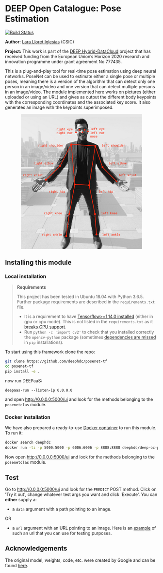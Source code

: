 DEEP Open Catalogue: Pose Estimation
====================================

[![Build Status](https://jenkins.indigo-datacloud.eu/buildStatus/icon?job=Pipeline-as-code/DEEP-OC-org/posenet-tf/master)](https://jenkins.indigo-datacloud.eu/job/Pipeline-as-code/job/DEEP-OC-org/job/posenet-tf/job/master/)


**Author:** [Lara Lloret Iglesias](https://github.com/laramaktub) (CSIC)

**Project:** This work is part of the [DEEP Hybrid-DataCloud](https://deep-hybrid-datacloud.eu/) project that has received funding from the European Union’s Horizon 2020 research and innovation programme under grant agreement No 777435.

This is a plug-and-play tool for real-time pose estimation using deep neural networks. PoseNet can be used to estimate
either a single pose or multiple poses, meaning there is a version of the algorithm that can detect only one person in
an image/video and one version that can detect multiple persons in an image/video. The module implemented here works on
pictures (either uploaded or using an URL) and gives as output the different body keypoints with the corresponding
coordinates and the associated key score. It also generates an image with the keypoints superimposed.

<p align="center">
<img src="./reports/figures/posenet.png" width="400">
</p>

## Installing this module

### Local installation

> **Requirements**
>
> This project has been tested in Ubuntu 18.04 with Python 3.6.5. Further package requirements are described in the
> `requirements.txt` file.
> - It is a requirement to have [Tensorflow>=1.14.0 installed](https://www.tensorflow.org/install/pip) (either in gpu 
> or cpu mode). This is not listed in the `requirements.txt` as it [breaks GPU support](https://github.com/tensorflow/tensorflow/issues/7166). 
> - Run `python -c 'import cv2'` to check that you installed correctly the `opencv-python` package (sometimes
> [dependencies are missed](https://stackoverflow.com/questions/47113029/importerror-libsm-so-6-cannot-open-shared-object-file-no-such-file-or-directo) in `pip` installations).

To start using this framework clone the repo:

```bash
git clone https://github.com/deephdc/posenet-tf
cd posenet-tf
pip install -e .
```
now run DEEPaaS:
```
deepaas-run --listen-ip 0.0.0.0
```
and open http://0.0.0.0:5000/ui and look for the methods belonging to the `posenetclas` module.

### Docker installation

We have also prepared a ready-to-use [Docker container](https://github.com/deephdc/DEEP-OC-posenet-tf) to
run this module. To run it:

```bash
docker search deephdc
docker run -ti -p 5000:5000 -p 6006:6006 -p 8888:8888 deephdc/deep-oc-posenet-tf
```

Now open http://0.0.0.0:5000/ui and look for the methods belonging to the `posenetclas` module.


## Test

Go to http://0.0.0.0:5000/ui and look for the `PREDICT` POST method. Click on 'Try it out', change whatever test args
you want and click 'Execute'. You can **either** supply a:

* a `data` argument with a path pointing to an image.

OR
* a `url` argument with an URL pointing to an image. 
 Here is an [example](https://encrypted-tbn0.gstatic.com/images?q=tbn%3AANd9GcQOCB8ImJKc6uD12ZvXhM_2EFkqCi1xcd-izsCMWrDOy-ZMq80X) of such an url
 that you can use for testing purposes.

## Acknowledgements

The original model, weights, code, etc. were created by Google and can be found [here](https://github.com/tensorflow/tfjs-models/tree/master/posenet).
